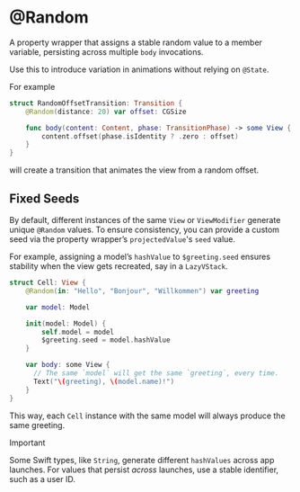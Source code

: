 # @Random

A property wrapper that assigns a stable random value to a member variable, persisting across multiple `body` invocations.

Use this to introduce variation in animations without relying on `@State`.

For example

```swift
struct RandomOffsetTransition: Transition {
    @Random(distance: 20) var offset: CGSize

    func body(content: Content, phase: TransitionPhase) -> some View {
        content.offset(phase.isIdentity ? .zero : offset)
    }
}
```

will create a transition that animates the view from a random offset.

## Fixed Seeds

By default, different instances of the same `View` or `ViewModifier` generate unique `@Random` values. To ensure consistency, you can provide a custom seed via the property wrapper’s `projectedValue`'s `seed` value.

For example, assigning a model’s `hashValue` to `$greeting.seed` ensures stability when the view gets recreated, say in a `LazyVStack`.

```swift
struct Cell: View {
    @Random(in: "Hello", "Bonjour", "Willkommen") var greeting

    var model: Model

    init(model: Model) {
        self.model = model
        $greeting.seed = model.hashValue
    }

    var body: some View {
      // The same `model` will get the same `greeting`, every time.
      Text("\(greeting), \(model.name)!")
    }
}
```

This way, each `Cell` instance with the same model will always produce the same greeting.

> [!IMPORTANT]  
> Some Swift types, like `String`, generate different `hashValues` across app launches. For values that persist _across_ launches, use a stable identifier, such as a user ID.
